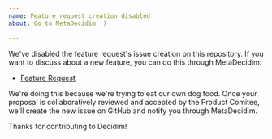 ```yaml
---
name: Feature request creation disabled
about: Go to MetaDecidim :)

---
```


We've disabled the feature request's issue creation on this repository. If you want to discuss about a new feature, you can do this through MetaDecidim:

* [Feature Request](https://meta.decidim.org/processes/roadmap)

We're doing this because we're trying to eat our own dog food. Once your proposal is collaboratively reviewed and accepted by the Product Comitee, we'll create the new issue on GitHub and notify you through MetaDecidim.

Thanks for contributing to Decidim!


